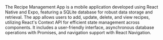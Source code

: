 The Recipe Management App is a mobile application developed using React Native and Expo, featuring a SQLite database for robust data storage and retrieval. The app allows users to add, update, delete, and view recipes, utilizing React's Context API for efficient state management across components. It includes a user-friendly interface, asynchronous database operations with Promises, and navigation support with React Navigation.
